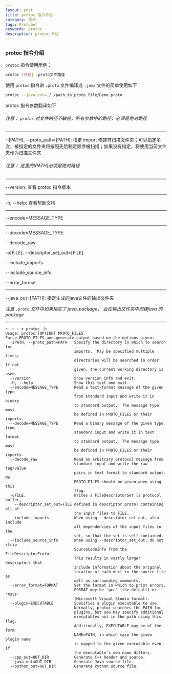 ```yaml
---
layout: post
title: protoc 指令介绍
category: 技术
tags: Protobuf
keywords: protoc
description: protoc 介绍
---
```


### protoc 指令介绍

`protoc` 指令使用示例：

```bash
protoc [参数] .proto文件路径
```

使用 `protoc` 指令讲 `.proto` 文件编译成 `.java` 文件的简单使用如下

```sh
protoc --java_out=./ /path_to_proto_file/Demo.proto
```

protoc 指令参数翻译如下

###### *注意： `protoc` 对文件路径不敏感，所有参数中的路径，必须是绝对路径*

--------

-I[PATH], --proto_path=[PATH]: 指定 import 修饰符扫描文件夹；可以指定多次，被指定的文件夹将按照先后制定顺序被扫描；如果没有指定，将使用当前文件夹作为扫描文件夹

###### *注意： 这里的[PATH]必须是绝对路径*

--------

--version: 查看 protoc 指令版本

---------

-h, --help: 查看帮助文档

---------

--encode=MESSAGE_TYPE

---------

--decode=MESSAGE_TYPE

--decode_raw

-o[FILE], --descriptor_set_out=[FILE]

--include_imports

--include_source_info

--error_format

--------

--java_out=[PATH]: 指定生成的java文件的输出文件夹

*注意 `.proto` 文件中如果指定了 java_package， 会在输出文件夹中创建java 的package*

--------


```shell
➜  ~ : ✗ protoc -h
Usage: protoc [OPTION] PROTO_FILES
Parse PROTO_FILES and generate output based on the options given:
  -IPATH, --proto_path=PATH   Specify the directory in which to search for
                              imports.  May be specified multiple times;
                              directories will be searched in order.  If not
                              given, the current working directory is used.
  --version                   Show version info and exit.
  -h, --help                  Show this text and exit.
  --encode=MESSAGE_TYPE       Read a text-format message of the given type
                              from standard input and write it in binary
                              to standard output.  The message type must
                              be defined in PROTO_FILES or their imports.
  --decode=MESSAGE_TYPE       Read a binary message of the given type from
                              standard input and write it in text format
                              to standard output.  The message type must
                              be defined in PROTO_FILES or their imports.
  --decode_raw                Read an arbitrary protocol message from
                              standard input and write the raw tag/value
                              pairs in text format to standard output.  No
                              PROTO_FILES should be given when using this
                              flag.
  -oFILE,                     Writes a FileDescriptorSet (a protocol buffer,
    --descriptor_set_out=FILE defined in descriptor.proto) containing all of
                              the input files to FILE.
  --include_imports           When using --descriptor_set_out, also include
                              all dependencies of the input files in the
                              set, so that the set is self-contained.
  --include_source_info       When using --descriptor_set_out, do not strip
                              SourceCodeInfo from the FileDescriptorProto.
                              This results in vastly larger descriptors that
                              include information about the original
                              location of each decl in the source file as
                              well as surrounding comments.
  --error_format=FORMAT       Set the format in which to print errors.
                              FORMAT may be 'gcc' (the default) or 'msvs'
                              (Microsoft Visual Studio format).
  --plugin=EXECUTABLE         Specifies a plugin executable to use.
                              Normally, protoc searches the PATH for
                              plugins, but you may specify additional
                              executables not in the path using this flag.
                              Additionally, EXECUTABLE may be of the form
                              NAME=PATH, in which case the given plugin name
                              is mapped to the given executable even if
                              the executable's own name differs.
  --cpp_out=OUT_DIR           Generate C++ header and source.
  --java_out=OUT_DIR          Generate Java source file.
  --python_out=OUT_DIR        Generate Python source file.
```

